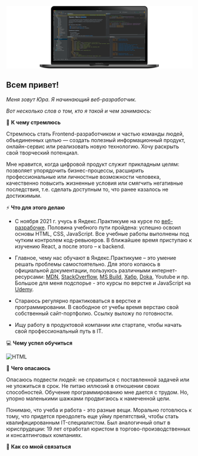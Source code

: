 ![Header](https://github.com/pnrf/pnrf/blob/main/assets/bgr-image-005.png)

## Всем привет!

*Меня зовут Юра. Я начинающий веб-разработчик.*

*Вот несколько слов о том, кто я такой и чем занимаюсь:*

:dart: **К чему стремлюсь**

Стремлюсь стать Frontend-разработчиком и частью команды людей, объединенных целью — создать полезный информационный продукт, онлайн-сервис или реализовать новую технологию. Хочу раскрыть свой творческий потенциал. 

Мне нравится, когда цифровой продукт служит прикладным целям: позволяет упорядочить бизнес-процессы, расширить профессиональные или личностные возможности человека, качественно повысить жизненные условия или смягчить негативные последствия, т.е. сделать доступным то, что ранее казалось не достижимым.

:zap: **Что для этого делаю**

* С ноября 2021 г. учусь в Яндекс.Практикуме на курсе по [веб-разрабочке](https://practicum.yandex.ru/web/). Половина учебного пути пройдена: успешно освоил основы HTML, CSS, JavaScript. Все учебные работы выполнены под чутким контролем код-ревьюеров. В ближайшее время приступаю к изучению React, а после этого – к backend.

* Главное, чему нас обучают в Яндекс.Практикуме – это умение решать проблемы самостоятельно. Для этого копаюсь в официальной документации, пользуюсь различными интернет-ресурсами: [MDN](https://developer.mozilla.org/ru/docs/Learn), [StackOverflow](https://stackoverflow.com), [MS Build](https://docs.microsoft.com/ru-ru/contribute/markdown-reference), [Хабр](https://habr.com/ru/all/), [Doka](https://doka.guide/?ysclid=l2yjdcl4t1), Youtube и пр. Большое для меня подспорье - это курсы по верстке и JavaScript на [Udemy](https://www.udemy.com).

* Стараюсь регулярно практиковаться в верстке и программировании. В свободное от учебы время верстаю свой собственный сайт-портфолио. Ссылку выложу по готовности.

* Ищу работу в продуктовой компании или стартапе, чтобы начать свой профессиональный путь в IT.

:computer: **Чему успел обучиться**

![HTML](https://img.shields.io/badge/-HTML-orange?style=for-the-badge&logo=html&logoColor=orange)

:volcano: **Чего опасаюсь**

Опасаюсь подвести людей: не справиться с поставленной задачей или не уложиться в срок. Не питаю иллюзий в отношении своих способностей. Обучение программированию мне дается с трудом. Но, упорно маленькими шажками продвигаюсь к намеченной цели.

Понимаю, что учеба и работа - это разные вещи. Морально готовлюсь к тому, что придется преодолеть еще уйму препятствий, чтобы стать квалифицированным IT-специалистом. Был аналогичный опыт в юриспрудеции: 19 лет отработал юристом в торгово-производственных и консалтинговых компаниях. 

:satellite: **Как со мной связаться**


